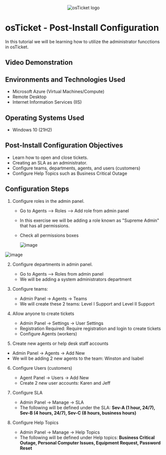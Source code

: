 <p align="center">
<img src="https://i.imgur.com/Clzj7Xs.png" alt="osTicket logo"/>
</p>

<h1>osTicket - Post-Install Configuration</h1>
In this tutorial we will be learning how to utilize the administrator funcctions in osTicket.<br />


<h2>Video Demonstration</h2>


<h2>Environments and Technologies Used</h2>

- Microsoft Azure (Virtual Machines/Compute)
- Remote Desktop
- Internet Information Services (IIS)

<h2>Operating Systems Used </h2>

- Windows 10</b> (21H2)

<h2>Post-Install Configuration Objectives</h2>

- Learn how to open and close tickets.
- Creating an SLA as an administrator.
- Configure teams, departments, agents, and users (customers)
- Configure Help Topics such as Business Critical Outage
  

<h2>Configuration Steps</h2>

1) Configure roles in the admin panel.
   - Go to Agents --> Roles --> Add role from admin panel
   - In this exercise we will be adding a role known as "Supreme Admin" that has all permissions.
   - Check all permissions boxes
     
     ![image](https://github.com/user-attachments/assets/65b1c022-bae7-4f1c-a8b3-f81ccbea5bb4)

  ![image](https://github.com/user-attachments/assets/2166f89c-1333-497a-9bd7-48980af9266f)

2) Configure departments in admin panel.
   - Go to Agents --> Roles from admin panel
   - We will be adding a system administrators department
  
3) Configure teams:
   - Admin Panel -> Agents -> Teams
   - We will create these 2 teams: Level I Support and Level II Support

4) Allow anyone to create tickets
   - Admin Panel -> Settings -> User Settings
   - Registration Required: Require registration and login to create tickets 
   - Configure Agents (workers)

5) Create new agents or help desk staff accounts
  - Admin Panel -> Agents -> Add New
  - We will be adding 2 new agents to the team: Winston and Isabel

6) Configure Users (customers)
   - Agent Panel -> Users -> Add New
   - Create 2 new user accounts:  Karen and Jeff

7) Configure SLA
   - Admin Panel -> Manage -> SLA
   - The following will be defined under the SLA: **Sev-A (1 hour, 24/7), Sev-B (4 hours, 24/7), Sev-C (8 hours, business hours)**

8) Configure Help Topics
   - Admin Panel -> Manage -> Help Topics
   - The following will be defined under Help topics: **Business Critical Outage, Personal Computer Issues, Equipment Request, Password Reset**


